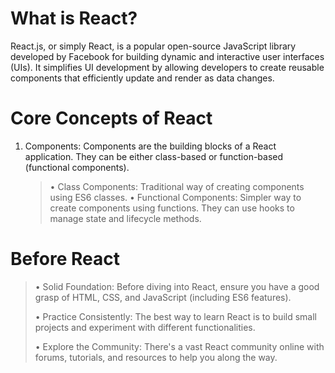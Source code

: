 # What is React?

React.js, or simply React, is a popular open-source JavaScript library developed by Facebook for building dynamic and interactive user interfaces (UIs). It simplifies UI development by allowing developers to create reusable components that efficiently update and render as data changes.

# Core Concepts of React

1. Components: Components are the building blocks of a React application. They can be either class-based or function-based (functional components).

   > &bull; Class Components: Traditional way of creating components using ES6 classes.
   > &bull; Functional Components: Simpler way to create components using functions. They can use hooks to manage state and lifecycle methods.


# Before React
>&bull; Solid Foundation: Before diving into React, ensure you have a good grasp of HTML, CSS, and JavaScript (including ES6 features).
>
>&bull; Practice Consistently: The best way to learn React is to build small projects and experiment with different functionalities.
>
>&bull; Explore the Community: There's a vast React community online with forums, tutorials, and resources to help you along the way.










